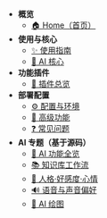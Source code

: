 * **概览**
  * [🏠 Home（首页）](/)
* **使用与核心**
  * [✨ 使用指南](Usage-Guide.md)
  * [🤖 AI 核心](AI-Core.md)
* **功能插件**
  * [🧩 插件总览](Plugins.md)
* **部署配置**
  * [⚙ 配置与环境](Configuration.md)
  * [🚀 高级功能](Advanced-Features.md)
  * [❓ 常见问题](FAQ.md)
* **AI 专题（基于源码）**
  * [🧠 AI 功能全览](AI-Features-Map.md)
  * [📚 知识库工作流](Knowledge-Base-Workflow.md)
  * [💞 人格·好感度·心情](Persona-and-Mood.md)
  * [🔊 语音与声音偏好](Voice-and-TTS.md)
  * [🎨 AI 绘图](Image-Generation.md)

